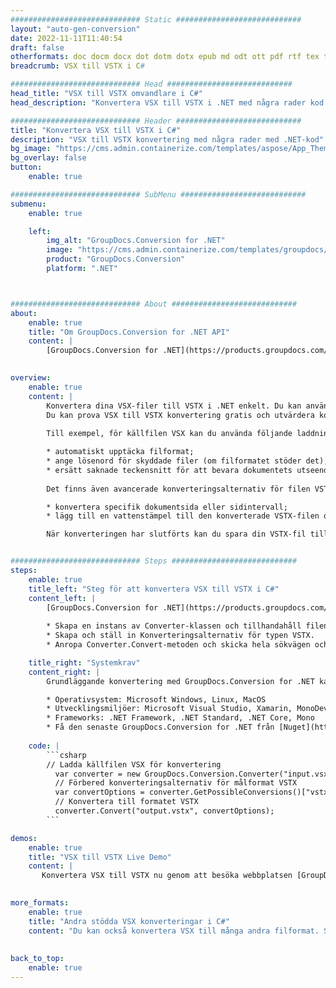 ```yaml
---
############################# Static ############################
layout: "auto-gen-conversion"
date: 2022-11-11T11:40:54
draft: false
otherformats: doc docm docx dot dotm dotx epub md odt ott pdf rtf tex txt vdx vsdm vsdx vssm vssx vstm vstx vsx vtx xps
breadcrumb: VSX till VSTX i C#

############################# Head ############################
head_title: "VSX till VSTX omvandlare i C#"
head_description: "Konvertera VSX till VSTX i .NET med några rader kod. Använd GroupDocs Document Conversion API för att konvertera över 160 filformat."

############################# Header ############################
title: "Konvertera VSX till VSTX i C#"
description: "VSX till VSTX konvertering med några rader med .NET-kod"
bg_image: "https://cms.admin.containerize.com/templates/aspose/App_Themes/V3/images/bg/header1.png"
bg_overlay: false
button:
    enable: true

############################# SubMenu ############################
submenu:
    enable: true

    left:
        img_alt: "GroupDocs.Conversion for .NET"
        image: "https://cms.admin.containerize.com/templates/groupdocs/images/product-logos/90x90-noborder/groupdocs-conversion-net.png"
        product: "GroupDocs.Conversion"
        platform: ".NET"



############################# About ############################
about:
    enable: true
    title: "Om GroupDocs.Conversion for .NET API"
    content: |
        [GroupDocs.Conversion for .NET](https://products.groupdocs.com/conversion/net/) kan användas för att konvertera Microsoft Word, Excel, PowerPoint, PDF, Visio och andra format. GroupDocs.Conversion är ett fristående API som är lämpligt för back-end och interna system där hög prestanda krävs. Det beror inte på någon programvara som Microsoft eller Open Office.
    

overview:
    enable: true
    content: |
        Konvertera dina VSX-filer till VSTX i .NET enkelt. Du kan använda bara ett par C# kodrader i valfri plattform som du vill, som - Windows, Linux, macOS.
        Du kan prova VSX till VSTX konvertering gratis och utvärdera konverteringsresultatens kvalitet. Tillsammans med enkla filkonverteringsscenarier kan du prova mer avancerade alternativ för att ladda källfilen VSX och för att spara resultatet VSTX. 
        
        Till exempel, för källfilen VSX kan du använda följande laddningsalternativ:

        * automatiskt upptäcka filformat;
        * ange lösenord för skyddade filer (om filformatet stöder det);
        * ersätt saknade teckensnitt för att bevara dokumentets utseende.
        
        Det finns även avancerade konverteringsalternativ för filen VSTX:

        * konvertera specifik dokumentsida eller sidintervall;
        * lägg till en vattenstämpel till den konverterade VSTX-filen och många fler.

        När konverteringen har slutförts kan du spara din VSTX-fil till den lokala filsökvägen eller någon tredje parts lagring som FTP, Amazon S3, Google Drive, Dropbox etc. Observera - för att konvertera VSX till {{ TO}} det finns inget behov av någon ytterligare programvara installerad - som MS Office, Open Office, Adobe Acrobat Reader etc.


############################# Steps ############################
steps:
    enable: true
    title_left: "Steg för att konvertera VSX till VSTX i C#"
    content_left: |
        [GroupDocs.Conversion for .NET](https://products.groupdocs.com/conversion/net/) gör det enkelt för utvecklare att konvertera en VSX-fil till VSTX med några rader kod.
        
        * Skapa en instans av Converter-klassen och tillhandahåll filen VSX med den fullständiga sökvägen
        * Skapa och ställ in Konverteringsalternativ för typen VSTX.
        * Anropa Converter.Convert-metoden och skicka hela sökvägen och formatet (VSTX) som en parameter

    title_right: "Systemkrav"
    content_right: |
        Grundläggande konvertering med GroupDocs.Conversion for .NET kan göras med bara några enkla steg. Våra API:er stöds på alla större plattformar och operativsystem. Innan du kör koden nedan, se till att du har följande förutsättningar installerade på ditt system.

        * Operativsystem: Microsoft Windows, Linux, MacOS
        * Utvecklingsmiljöer: Microsoft Visual Studio, Xamarin, MonoDevelop
        * Frameworks: .NET Framework, .NET Standard, .NET Core, Mono
        * Få den senaste GroupDocs.Conversion for .NET från [Nuget](https://www.nuget.org/packages/groupdocs.conversion)
         
    code: |
        ```csharp    
        // Ladda källfilen VSX för konvertering
          var converter = new GroupDocs.Conversion.Converter("input.vsx");
          // Förbered konverteringsalternativ för målformat VSTX
          var convertOptions = converter.GetPossibleConversions()["vstx"].ConvertOptions;
          // Konvertera till formatet VSTX
          converter.Convert("output.vstx", convertOptions);
        ```

demos:
    enable: true
    title: "VSX till VSTX Live Demo"
    content: |
       Konvertera VSX till VSTX nu genom att besöka webbplatsen [GroupDocs.Conversion App](https://products.groupdocs.app/conversion/family). Onlinedemo har följande fördelar
          

more_formats:
    enable: true
    title: "Andra stödda VSX konverteringar i C#"
    content: "Du kan också konvertera VSX till många andra filformat. Se listan nedan."
       
       
back_to_top:
    enable: true
---
```

